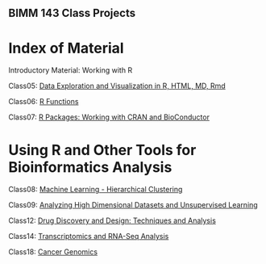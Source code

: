## BIMM 143 Class Projects
# Index of Material

Introductory Material: Working with R

Class05: [Data Exploration and Visualization in R, HTML, MD, Rmd](https://github.com/shreyasunkara/BIMM143/blob/master/Class5.R)

Class06: [R Functions](https://github.com/shreyasunkara/BIMM143/blob/master/Class6Markdown.Rmd)

Class07: [R Packages: Working with CRAN and BioConductor](https://github.com/shreyasunkara/BIMM143/blob/master/Class7.Rmd)

# Using R and Other Tools for Bioinformatics Analysis

Class08: [Machine Learning - Hierarchical Clustering](https://github.com/shreyasunkara/BIMM143/blob/master/Class8.Rmd)

Class09: [Analyzing High Dimensional Datasets and Unsupervised Learning](https://github.com/shreyasunkara/BIMM143/blob/master/class09.Rmd)

Class12: [Drug Discovery and Design: Techniques and Analysis](https://github.com/shreyasunkara/BIMM143/blob/master/Class12.Rmd)

Class14: [Transcriptomics and RNA-Seq Analysis](https://github.com/shreyasunkara/BIMM143/blob/master/Class14.Rmd)

Class18: [Cancer Genomics](https://github.com/shreyasunkara/BIMM143/blob/master/Part1HandsOnWS.Rmd)


